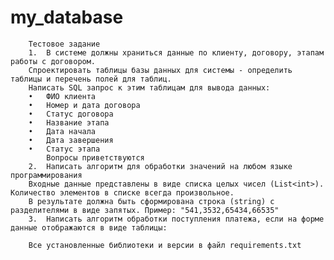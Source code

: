 # my_database
        Тестовое задание
        1.	В системе должны храниться данные по клиенту, договору, этапам работы с договором.
        Спроектировать таблицы базы данных для системы - определить таблицы и перечень полей для таблиц.
        Написать SQL запрос к этим таблицам для вывода данных:
        •	ФИО клиента
        •	Номер и дата договора
        •	Статус договора
        •	Название этапа
        •	Дата начала
        •	Дата завершения
        •	Статус этапа
            Вопросы приветствуются
        2.	Написать алгоритм для обработки значений на любом языке программирования
        Входные данные представлены в виде списка целых чисел (List<int>). Количество элементов в списке всегда произвольное.
        В результате должна быть сформирована строка (string) с разделителями в виде запятых. Пример: "541,3532,65434,66535"
        3.	Написать алгоритм обработки поступления платежа, если на форме данные отображаются в виде таблицы:

        Все установленные библиотеки и версии в файл requirements.txt
